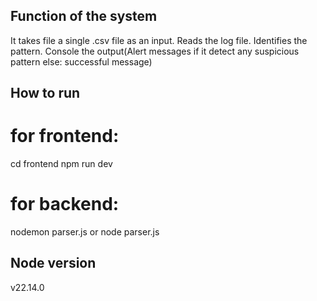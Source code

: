 ## Function of the system
It takes file a single .csv file as an input.
Reads the log file.
Identifies the pattern.
Console the output(Alert messages if it detect any suspicious pattern else: successful message)

## How to run 
# for frontend:
cd frontend 
npm run dev
# for backend:
nodemon parser.js
or node parser.js


## Node version 
v22.14.0

